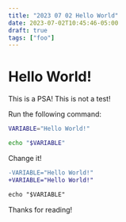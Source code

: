 ```yaml
---
title: "2023 07 02 Hello World"
date: 2023-07-02T10:45:46-05:00
draft: true
tags: ["foo"]
---
```

# Hello World!

This is a PSA! This is not a test!

<!--more-->

Run the following command:

```bash
VARIABLE="Hello World!"

echo "$VARIABLE"
```

Change it!

```diff
-VARIABLE="Hello World!"
+VARIABLE="Hello World!"

echo "$VARIABLE"
```

Thanks for reading!
